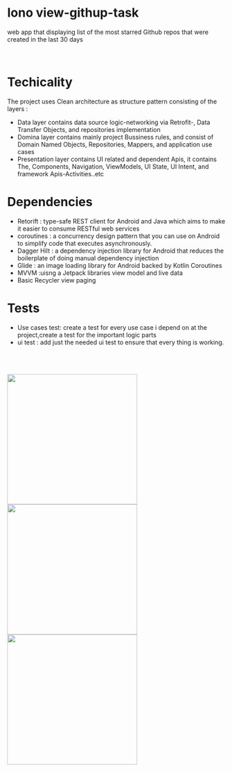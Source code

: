# Iono view-githup-task
 web app that displaying list of the most starred Github repos that were created in the last 30 days
 <br/>
  <br/>
   <br/>


# Techicality 

The project uses Clean architecture as structure pattern consisting of the layers : 
*  Data layer contains data source logic-networking via Retrofit-, Data Transfer Objects, and repositories implementation 
*  Domina layer contains mainly project Bussiness rules, and consist of Domain Named Objects, Repositories, Mappers, and application use cases 
*  Presentation layer contains UI related and dependent Apis, it contains The, Components, Navigation, ViewModels, UI State, UI Intent, and framework Apis-Activities..etc



# Dependencies 


* Retorift : type-safe REST client for Android and Java which aims to make it easier to consume RESTful web services
* coroutines : a concurrency design pattern that you can use on Android to simplify code that executes asynchronously.
* Dagger Hilt : a dependency injection library for Android that reduces the boilerplate of doing manual dependency injection
* Glide : an image loading library for Android backed by Kotlin Coroutines
* MVVM :uisng a Jetpack libraries view model and live data  
* Basic Recycler view paging

# Tests 


* Use cases test: create a test for every use case i depend on at the project,create a test for the important logic parts
* ui test : add just the needed ui test to ensure that every thing is working.
 
 <br/>
  <br/>
   <br/>

<img src= "https://github.com/abdelrhmanelgendy/Ionoview-githup-task/blob/feature/githup-most-starred/screenShoots/Screenshot_20220424-103219_GitHup%20Task.jpg" width="300">
<img src= "https://github.com/abdelrhmanelgendy/Ionoview-githup-task/blob/feature/githup-most-starred/screenShoots/Screenshot_20220424-103234_GitHup%20Task.jpg" width="300">
<img src= "https://github.com/abdelrhmanelgendy/Ionoview-githup-task/blob/feature/githup-most-starred/screenShoots/Screenshot_20220424-103240_GitHup%20Task.jpg" width="300">
 
